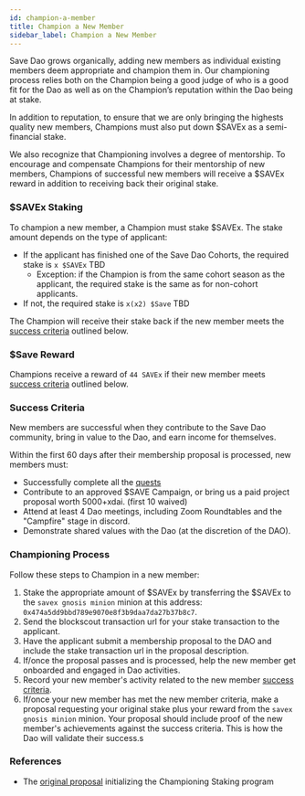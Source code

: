 ```yaml
---
id: champion-a-member
title: Champion a New Member
sidebar_label: Champion a New Member
---
```


Save Dao grows organically, adding new members as individual existing members deem appropriate and champion them in. Our championing process relies both on the Champion being a good judge of who is a good fit for the Dao as well as on the Champion’s reputation within the Dao being at stake.

In addition to reputation, to ensure that we are only bringing the highests quality new members, Champions must also put down $SAVEx as a semi-financial stake.

We also recognize that Championing involves a degree of mentorship. To encourage and compensate Champions for their mentorship of new members, Champions of successful new members will receive a $SAVEx reward in addition to receiving back their original stake.

### $SAVEx Staking 

To champion a new member, a Champion must stake $SAVEx. The stake amount depends on the type of applicant:
* If the applicant has finished one of the Save Dao Cohorts, the required stake is `x $SAVEx` TBD
    * Exception: if the Champion is from the same cohort season as the applicant, the required stake is the same as for non-cohort applicants.
* If not, the required stake is `x(x2) $Save` TBD 

The Champion will receive their stake back if the new member meets the [success criteria](./champion-a-member#Success-Criteria) outlined below.

### $Save Reward

Champions receive a reward of `44 SAVEx` if their new member meets [success criteria](./champion-a-member#Success-Criteria) outlined below.

### Success Criteria

New members are successful when they contribute to the Save Dao community, bring in value to the Dao, and earn income for themselves.

Within the first 60 days after their membership proposal is processed, new members must:

 - Successfully complete all the [quests](https://save-dao.crew3.xyz/questboard)
 - Contribute to an approved $SAVE Campaign, or bring us a paid project proposal worth 5000+xdai. (first 10 waived)
 - Attend at least 4 Dao meetings, including Zoom Roundtables and the "Campfire" stage in discord.
 - Demonstrate shared values with the Dao (at the discretion of the DAO).

### Championing Process
Follow these steps to Champion in a new member:

1. Stake the appropriate amount of $SAVEx by transferring the $SAVEx to the `savex gnosis minion` minion at this address: `0x474a5dd9bbd789e9070e8f3b9daa7da27b37b8c7`.
2. Send the blockscout transaction url for your stake transaction to the applicant.
3. Have the applicant submit a membership proposal to the DAO and include the stake transaction url in the proposal description.
4. If/once the proposal passes and is processed, help the new member get onboarded and engaged in Dao activities.
5. Record your new member's activity related to the new member [success criteria](./champion-a-member#Success-Criteria).
6. If/once your new member has met the new member criteria, make a proposal requesting your original stake plus your reward from the `savex gnosis minion` minion. Your proposal should include proof of the new member's achievements against the success criteria. This is how the Dao will validate their success.s

### References
* The [original proposal](https://forum.daohaus.club/t/proposal-using-raid-for-new-member-championing-incentives/2031) initializing the Championing Staking program
